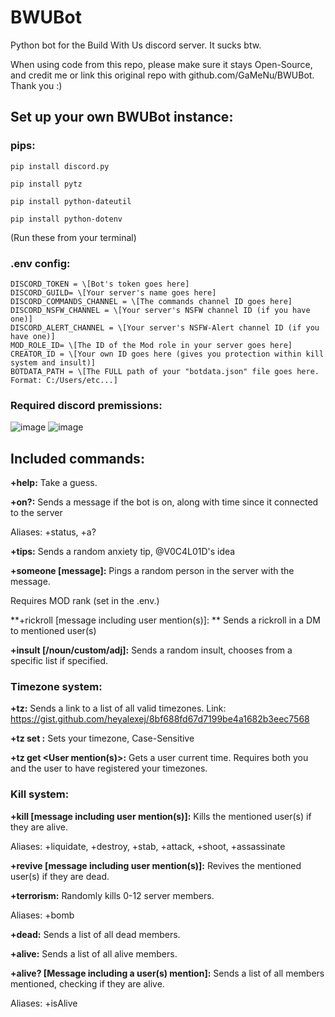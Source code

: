 # BWUBot
Python bot for the Build With Us discord server. It sucks btw.

When using code from this repo, please make sure it stays Open-Source, and credit me or link this original repo with github.com/GaMeNu/BWUBot. Thank you :)

## Set up your own BWUBot instance:

### pips:
`pip install discord.py`

`pip install pytz`

`pip install python-dateutil`

`pip install python-dotenv`

(Run these from your terminal)

### .env config:
```
DISCORD_TOKEN = \[Bot's token goes here]
DISCORD_GUILD= \[Your server's name goes here]
DISCORD_COMMANDS_CHANNEL = \[The commands channel ID goes here]
DISCORD_NSFW_CHANNEL = \[Your server's NSFW channel ID (if you have one)]
DISCORD_ALERT_CHANNEL = \[Your server's NSFW-Alert channel ID (if you have one)]
MOD_ROLE_ID= \[The ID of the Mod role in your server goes here]
CREATOR_ID = \[Your own ID goes here (gives you protection within kill system and insult)]
BOTDATA_PATH = \[The FULL path of your "botdata.json" file goes here. Format: C:/Users/etc...]
```

### Required discord premissions:
![image](https://user-images.githubusercontent.com/98153342/196023145-addb686b-e412-428f-b4d1-108ae4229a50.png)
![image](https://user-images.githubusercontent.com/98153342/196023198-91e89132-697b-4d85-a6ae-ddbe9cf4185a.png)


## Included commands:

**+help:** Take a guess.

**+on?:** Sends a message if the bot is on, along with time since it connected to the server

Aliases: +status, +a?

**+tips:** Sends a random anxiety tip, @V0C4L01D's idea

**+someone [message]:** Pings a random person in the server with the message.

Requires MOD rank (set in the .env.)

**+rickroll [message including user mention(s)]: ** Sends a rickroll in a DM to mentioned user(s)

**+insult [<none>/noun/custom/adj]:** Sends a random insult, chooses from a specific list if specified.



### Timezone system:
**+tz:** Sends a link to a list of all valid timezones. Link: https://gist.github.com/heyalexej/8bf688fd67d7199be4a1682b3eec7568

**+tz set <timezone>:** Sets your timezone, Case-Sensitive

**+tz get <User mention(s)>:** Gets a user current time. Requires both you and the user to have registered your timezones. 

### Kill system:
**+kill [message including user mention(s)]:** Kills the mentioned user(s) if they are alive.

Aliases: +liquidate, +destroy, +stab, +attack, +shoot, +assassinate

**+revive [message including user mention(s)]:** Revives the mentioned user(s) if they are dead.

**+terrorism:** Randomly kills 0-12 server members.

Aliases: +bomb

**+dead:** Sends a list of all dead members.

**+alive:** Sends a list of all alive members.

**+alive? [Message including a user(s) mention]:** Sends a list of all members mentioned, checking if they are alive.

Aliases: +isAlive
